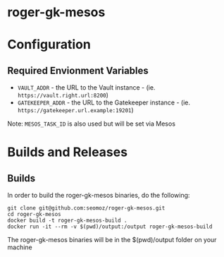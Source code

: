 # roger-gk-mesos

# Configuration

## Required Envionment Variables
* `VAULT_ADDR` - the URL to the Vault instance - (ie. `https://vault.right.url:8200`)
* `GATEKEEPER_ADDR` - the URL to the Gatekeeper instance - (ie. `https://gatekeeper.url.example:19201`)

Note: `MESOS_TASK_ID` is also used but will be set via Mesos

# Builds and Releases

## Builds
In order to build the roger-gk-mesos binaries, do the following:
```
git clone git@github.com:seomoz/roger-gk-mesos.git
cd roger-gk-mesos
docker build -t roger-gk-mesos-build .
docker run -it --rm -v $(pwd)/output:/output roger-gk-mesos-build
```

The roger-gk-mesos binaries will be in the $(pwd)/output folder on your machine
